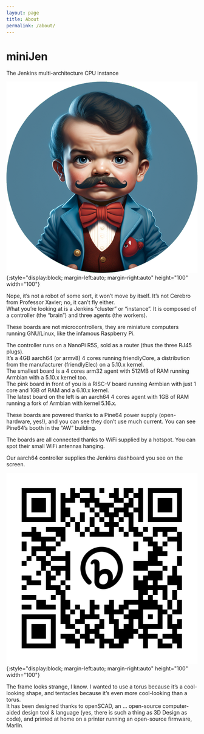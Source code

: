 ```yaml
---
layout: page
title: About
permalink: /about/
---
```


# miniJen
The Jenkins multi-architecture CPU instance 

![miniJen logo](/media/image2.png){:style="display:block; margin-left:auto; margin-right:auto" height="100" width="100"}

Nope, it’s not a robot of some sort, it won’t move by itself. It’s not Cerebro from Professor Xavier; no, it can’t fly either.  
What you’re looking at is a Jenkins “cluster” or “instance”. It is composed of a controller (the “brain”) and three agents (the workers).

These boards are not microcontrollers, they are miniature computers running GNU/Linux, like the infamous Raspberry Pi.

The controller runs on a NanoPi R5S, sold as a router (thus the three RJ45 plugs).  
It’s a 4GB aarch64 (or armv8) 4 cores running friendlyCore, a distribution from the manufacturer (friendlyElec) on a 5.10.x kernel.  
The smallest board is a 4 cores arm32 agent with 512MB of RAM running Armbian with a 5.10.x kernel too.  
The pink board in front of you is a RISC-V board running Armbian with just 1 core and 1GB of RAM and a 6.10.x kernel.  
The latest board on the left is an aarch64 4 cores agent with 1GB of RAM running a fork of Armbian with kernel 5.16.x.

These boards are powered thanks to a Pine64 power supply (open-hardware, yes!), and you can see they don’t use much current. You can see Pine64’s booth in the “AW” building.

The boards are all connected thanks to WiFi supplied by a hotspot. You can spot their small WiFi antennas hanging.  
  
Our aarch64 controller supplies the Jenkins dashboard you see on the screen.

![miniJen logo](/media/image1.png){:style="display:block; margin-left:auto; margin-right:auto" height="100" width="100"}

The frame looks strange, I know. I wanted to use a torus because it’s a cool-looking shape, and tentacles because it’s even more cool-looking than a torus.  
It has been designed thanks to openSCAD, an … open-source computer-aided design tool & language (yes, there is such a thing as 3D Design as code), and printed at home on a printer running an open-source firmware, Marlin.
